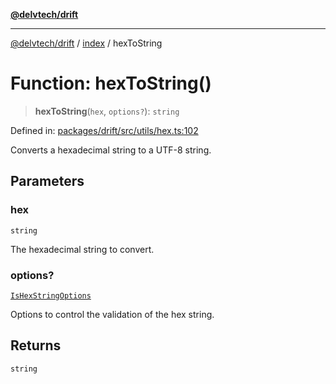[**@delvtech/drift**](../../README.md)

***

[@delvtech/drift](../../README.md) / [index](../README.md) / hexToString

# Function: hexToString()

> **hexToString**(`hex`, `options?`): `string`

Defined in: [packages/drift/src/utils/hex.ts:102](https://github.com/delvtech/drift/blob/95370f81f9813e8d583ed884b0b07657be0d8f2c/packages/drift/src/utils/hex.ts#L102)

Converts a hexadecimal string to a UTF-8 string.

## Parameters

### hex

`string`

The hexadecimal string to convert.

### options?

[`IsHexStringOptions`](../interfaces/IsHexStringOptions.md)

Options to control the validation of the hex string.

## Returns

`string`
